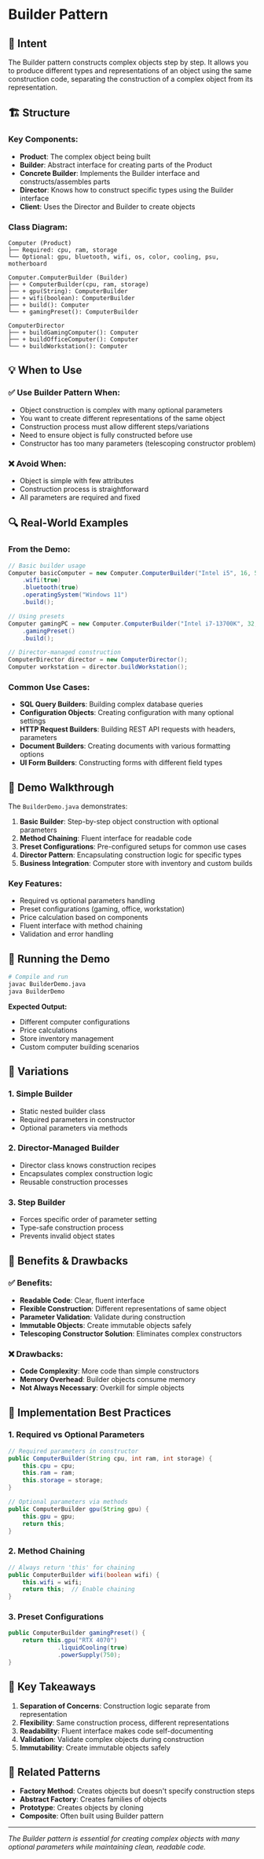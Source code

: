 # Builder Pattern

## 🎯 Intent
The Builder pattern constructs complex objects step by step. It allows you to produce different types and representations of an object using the same construction code, separating the construction of a complex object from its representation.

## 🏗️ Structure

### Key Components:
- **Product**: The complex object being built
- **Builder**: Abstract interface for creating parts of the Product
- **Concrete Builder**: Implements the Builder interface and constructs/assembles parts
- **Director**: Knows how to construct specific types using the Builder interface
- **Client**: Uses the Director and Builder to create objects

### Class Diagram:
```
Computer (Product)
├── Required: cpu, ram, storage
└── Optional: gpu, bluetooth, wifi, os, color, cooling, psu, motherboard

Computer.ComputerBuilder (Builder)
├── + ComputerBuilder(cpu, ram, storage)
├── + gpu(String): ComputerBuilder
├── + wifi(boolean): ComputerBuilder
├── + build(): Computer
└── + gamingPreset(): ComputerBuilder

ComputerDirector
├── + buildGamingComputer(): Computer
├── + buildOfficeComputer(): Computer
└── + buildWorkstation(): Computer
```

## 💡 When to Use

### ✅ Use Builder Pattern When:
- Object construction is complex with many optional parameters
- You want to create different representations of the same object
- Construction process must allow different steps/variations
- Need to ensure object is fully constructed before use
- Constructor has too many parameters (telescoping constructor problem)

### ❌ Avoid When:
- Object is simple with few attributes
- Construction process is straightforward
- All parameters are required and fixed

## 🔍 Real-World Examples

### From the Demo:
```java
// Basic builder usage
Computer basicComputer = new Computer.ComputerBuilder("Intel i5", 16, 512)
    .wifi(true)
    .bluetooth(true)
    .operatingSystem("Windows 11")
    .build();

// Using presets
Computer gamingPC = new Computer.ComputerBuilder("Intel i7-13700K", 32, 1000)
    .gamingPreset()
    .build();

// Director-managed construction
ComputerDirector director = new ComputerDirector();
Computer workstation = director.buildWorkstation();
```

### Common Use Cases:
- **SQL Query Builders**: Building complex database queries
- **Configuration Objects**: Creating configuration with many optional settings
- **HTTP Request Builders**: Building REST API requests with headers, parameters
- **Document Builders**: Creating documents with various formatting options
- **UI Form Builders**: Constructing forms with different field types

## 🎪 Demo Walkthrough

The `BuilderDemo.java` demonstrates:

1. **Basic Builder**: Step-by-step object construction with optional parameters
2. **Method Chaining**: Fluent interface for readable code
3. **Preset Configurations**: Pre-configured setups for common use cases
4. **Director Pattern**: Encapsulating construction logic for specific types
5. **Business Integration**: Computer store with inventory and custom builds

### Key Features:
- Required vs optional parameters handling
- Preset configurations (gaming, office, workstation)
- Price calculation based on components
- Fluent interface with method chaining
- Validation and error handling

## 🚀 Running the Demo

```bash
# Compile and run
javac BuilderDemo.java
java BuilderDemo
```

**Expected Output:**
- Different computer configurations
- Price calculations
- Store inventory management
- Custom computer building scenarios

## 🔄 Variations

### 1. Simple Builder
- Static nested builder class
- Required parameters in constructor
- Optional parameters via methods

### 2. Director-Managed Builder
- Director class knows construction recipes
- Encapsulates complex construction logic
- Reusable construction processes

### 3. Step Builder
- Forces specific order of parameter setting
- Type-safe construction process
- Prevents invalid object states

## 💭 Benefits & Drawbacks

### ✅ Benefits:
- **Readable Code**: Clear, fluent interface
- **Flexible Construction**: Different representations of same object
- **Parameter Validation**: Validate during construction
- **Immutable Objects**: Create immutable objects safely
- **Telescoping Constructor Solution**: Eliminates complex constructors

### ❌ Drawbacks:
- **Code Complexity**: More code than simple constructors
- **Memory Overhead**: Builder objects consume memory
- **Not Always Necessary**: Overkill for simple objects

## 🔧 Implementation Best Practices

### 1. **Required vs Optional Parameters**
```java
// Required parameters in constructor
public ComputerBuilder(String cpu, int ram, int storage) {
    this.cpu = cpu;
    this.ram = ram;
    this.storage = storage;
}

// Optional parameters via methods
public ComputerBuilder gpu(String gpu) {
    this.gpu = gpu;
    return this;
}
```

### 2. **Method Chaining**
```java
// Always return 'this' for chaining
public ComputerBuilder wifi(boolean wifi) {
    this.wifi = wifi;
    return this;  // Enable chaining
}
```

### 3. **Preset Configurations**
```java
public ComputerBuilder gamingPreset() {
    return this.gpu("RTX 4070")
              .liquidCooling(true)
              .powerSupply(750);
}
```

## 🎯 Key Takeaways

1. **Separation of Concerns**: Construction logic separate from representation
2. **Flexibility**: Same construction process, different representations
3. **Readability**: Fluent interface makes code self-documenting
4. **Validation**: Validate complex objects during construction
5. **Immutability**: Create immutable objects safely

## 🔗 Related Patterns

- **Factory Method**: Creates objects but doesn't specify construction steps
- **Abstract Factory**: Creates families of objects
- **Prototype**: Creates objects by cloning
- **Composite**: Often built using Builder pattern

---

*The Builder pattern is essential for creating complex objects with many optional parameters while maintaining clean, readable code.* 